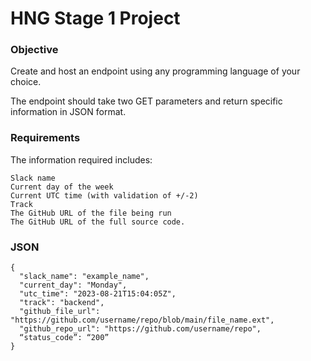 # HNG Stage 1 Project

### Objective 
Create and host an endpoint using any programming language of your choice. 

The endpoint should take two GET parameters and return specific information in JSON format.

### Requirements  

The information required includes: 

    Slack name
    Current day of the week
    Current UTC time (with validation of +/-2)
    Track
    The GitHub URL of the file being run
    The GitHub URL of the full source code.


### JSON  

    {
      "slack_name": "example_name",
      "current_day": "Monday",
      "utc_time": "2023-08-21T15:04:05Z",
      "track": "backend",
      "github_file_url": "https://github.com/username/repo/blob/main/file_name.ext",
      "github_repo_url": "https://github.com/username/repo",
      “status_code”: “200”
    }
